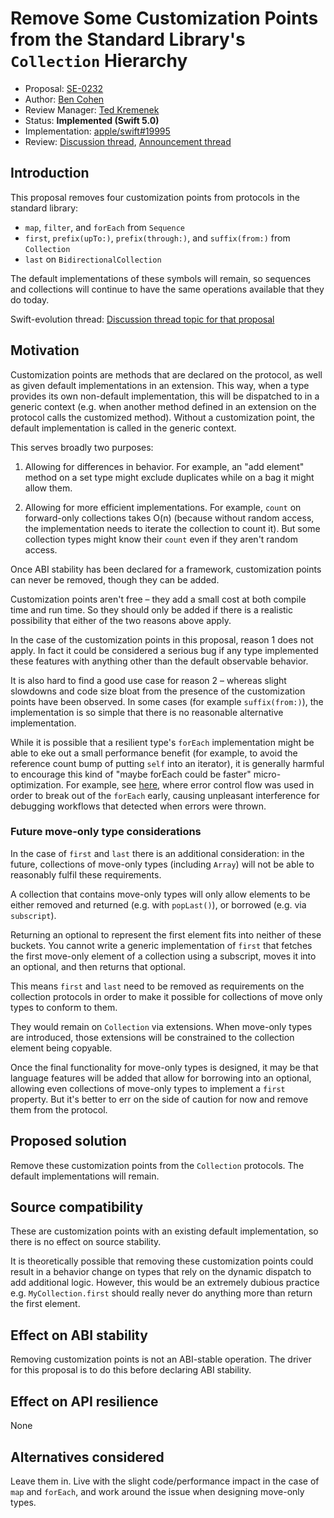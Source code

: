 # Remove Some Customization Points from the Standard Library's `Collection` Hierarchy

* Proposal: [SE-0232](0232-remove-customization-points.md)
* Author: [Ben Cohen](https://github.com/airspeedswift)
* Review Manager: [Ted Kremenek](https://github.com/tkremenek)
* Status: **Implemented (Swift 5.0)**
* Implementation: [apple/swift#19995](https://github.com/apple/swift/pull/19995)
* Review: [Discussion thread](https://forums.swift.org/t/se-0232-remove-some-customization-points-from-the-standard-librarys-collection-hierarchy/17265), [Announcement thread](https://forums.swift.org/t/accepted-se-0232-remove-some-customization-points-from-the-standard-librarys-collection-hierarchy/17560)

## Introduction

This proposal removes four customization points from protocols in the
standard library:

- `map`, `filter`, and `forEach` from `Sequence`
- `first`,  `prefix(upTo:)`, `prefix(through:)`, and `suffix(from:)` from `Collection`
- `last` on `BidirectionalCollection`

The default implementations of these symbols will remain, so sequences and
collections will continue to have the same operations available that they
do today.

Swift-evolution thread: [Discussion thread topic for that proposal](https://forums.swift.org/t/pitch-remove-some-customization-points-from-the-std-lib-collection-protocols/16911/)

## Motivation

Customization points are methods that are declared on the protocol, as well as
given default implementations in an extension. This way, when a type provides
its own non-default implementation, this will be dispatched to in a generic
context (e.g. when another method defined in an extension on the protocol calls
the customized method). Without a customization point, the default
implementation is called in the generic context.

This serves broadly two purposes:

1. Allowing for differences in behavior. For example, an "add element" method on
  a set type might exclude duplicates while on a bag it might allow them.

2. Allowing for more efficient implementations. For example, `count` on
  forward-only collections takes O(n) (because without random access, the
  implementation needs to iterate the collection to count it). But some
  collection types might know their `count` even if they aren't random access.
  
Once ABI stability has been declared for a framework, customization points can
never be removed, though they can be added.

Customization points aren't free – they add a small cost at both compile time
and run time. So they should only be added if there is a realistic possibility
that either of the two reasons above apply. 

In the case of the customization points in this proposal, reason 1 does not
apply. In fact it could be considered a serious bug if any type implemented
these features with anything other than the default observable behavior.

It is also hard to find a good use case for reason 2 – whereas slight slowdowns
and code size bloat from the presence of the customization points have been observed.
In some cases (for example `suffix(from:)`), the implementation is so simple that
there is no reasonable alternative implementation.

While it is possible that a resilient type's `forEach` implementation might be able 
to eke out a small performance benefit (for example, to avoid the reference count 
bump of putting `self` into an iterator), it is generally harmful to encourage this
kind of "maybe forEach could be faster" micro-optimization. For example, see
[here](https://github.com/apple/swift/pull/17387), where error control flow was
used in order to break out of the `forEach` early, causing unpleasant
interference for debugging workflows that detected when errors were thrown.

### Future move-only type considerations

In the case of `first` and `last` there is an additional consideration: in the
future, collections of move-only types (including `Array`) will not be able
to reasonably fulfil these requirements.

A collection that contains move-only types will only allow elements to be
either removed and returned (e.g. with `popLast()`), or borrowed (e.g. via
`subscript`).

Returning an optional to represent the first element fits into neither of these
buckets. You cannot write a generic implementation of `first` that fetches the
first move-only element of a collection using a subscript, moves it into an
optional, and then returns that optional.

This means `first` and `last` need to be removed as requirements on the
collection protocols in order to make it possible for collections of move only
types to conform to them.

They would remain on `Collection` via extensions. When move-only types are
introduced, those extensions will be constrained to the collection element
being copyable.

Once the final functionality for move-only types is designed, it may be that
language features will be added that allow for borrowing into an optional,
allowing even collections of move-only types to implement a `first` property.
But it's better to err on the side of caution for now and remove them from
the protocol.

## Proposed solution

Remove these customization points from the `Collection` protocols. The
default implementations will remain. 

## Source compatibility

These are customization points with an existing default implementation, so
there is no effect on source stability.

It is theoretically possible that removing these customization points could
result in a behavior change on types that rely on the dynamic dispatch to add
additional logic. However, this would be an extremely dubious practice e.g.
`MyCollection.first` should really never do anything more than return the first
element.

## Effect on ABI stability

Removing customization points is not an ABI-stable operation. The driver for
this proposal is to do this before declaring ABI stability.

## Effect on API resilience

None

## Alternatives considered

Leave them in. Live with the slight code/performance impact in the case of `map` and `forEach`, and work around the issue when designing move-only types.
